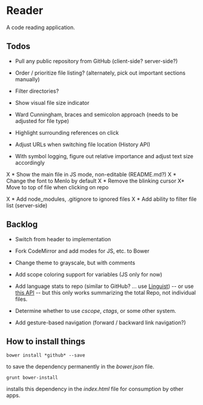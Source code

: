 # Reader

A code reading application.

## Todos
* Pull any public repository from GitHub (client-side? server-side?)

* Order / prioritize file listing? (alternately, pick out important sections manually)
* Filter directories?
* Show visual file size indicator
* Ward Cunningham, braces and semicolon approach (needs to be adjusted for file type)
* Highlight surrounding references on click
* Adjust URLs when switching file location (History API)

* With symbol logging, figure out relative importance and adjust text size accordingly

X * Show the main file in JS mode, non-editable (README.md?)
X * Change the font to Menlo by default
X * Remove the blinking cursor
X* Move to top of file when clicking on repo

X * Add node_modules, .gitignore to ignored files
X * Add ability to filter file list (server-side)

## Backlog
* Switch from header to implementation
* Fork CodeMirror and add modes for JS, etc. to Bower
* Change theme to grayscale, but with comments
* Add scope coloring support for variables (JS only for now)

* Add language stats to repo (similar to GitHub? ... use [Linguist](https://github.com/github/linguist)) -- or use [this API](http://developer.github.com/v3/repos/) -- but this only works summarizing the total Repo, not individual files.

* Determine whether to use *cscope*, *ctags*, or some other system.
* Add gesture-based navigation (forward / backward link navigation?)

## How to install things

    bower install *github* --save

  to save the dependency permanently in the *bower.json* file.

    grunt bower-install

  installs this dependency in the *index.html* file for consumption by other apps.
